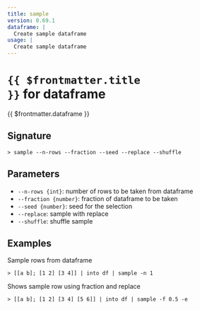 ```yaml
---
title: sample
version: 0.69.1
dataframe: |
  Create sample dataframe
usage: |
  Create sample dataframe
---
```


# <code>{{ $frontmatter.title }}</code> for dataframe

<div class='command-title'>{{ $frontmatter.dataframe }}</div>

## Signature

```> sample --n-rows --fraction --seed --replace --shuffle```

## Parameters

 -  `--n-rows {int}`: number of rows to be taken from dataframe
 -  `--fraction {number}`: fraction of dataframe to be taken
 -  `--seed {number}`: seed for the selection
 -  `--replace`: sample with replace
 -  `--shuffle`: shuffle sample

## Examples

Sample rows from dataframe
```shell
> [[a b]; [1 2] [3 4]] | into df | sample -n 1
```

Shows sample row using fraction and replace
```shell
> [[a b]; [1 2] [3 4] [5 6]] | into df | sample -f 0.5 -e
```
